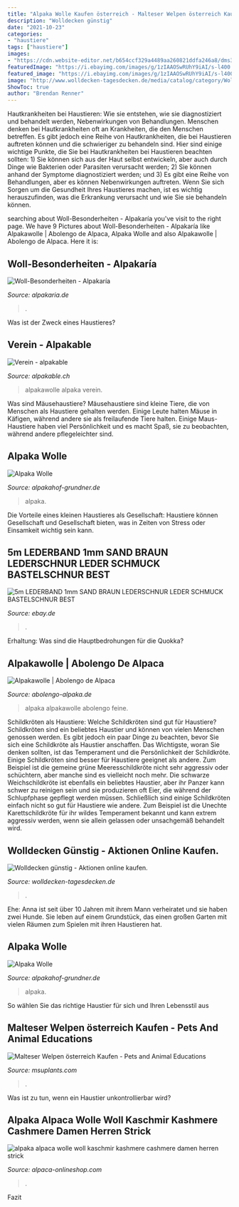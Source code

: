 ```yaml
---
title: "Alpaka Wolle Kaufen österreich - Malteser Welpen österreich Kaufen"
description: "Wolldecken günstig"
date: "2021-10-23"
categories:
- "haustiere"
tags: ["haustiere"]
images:
- "https://cdn.website-editor.net/b654ccf329a4489aa260821ddfa246a8/dms3rep/multi/143441466_321619222565681_1552244614391256002_n.jpg"
featuredImage: "https://i.ebayimg.com/images/g/1zIAAOSwRUhY9iAI/s-l400.jpg"
featured_image: "https://i.ebayimg.com/images/g/1zIAAOSwRUhY9iAI/s-l400.jpg"
image: "http://www.wolldecken-tagesdecken.de/media/catalog/category/Wolldecke-como-hellgrau-2.jpg"
ShowToc: true
author: "Brendan Renner"
---
```



Hautkrankheiten bei Haustieren: Wie sie entstehen, wie sie diagnostiziert und behandelt werden, Nebenwirkungen von Behandlungen.
Menschen denken bei Hautkrankheiten oft an Krankheiten, die den Menschen betreffen. Es gibt jedoch eine Reihe von Hautkrankheiten, die bei Haustieren auftreten können und die schwieriger zu behandeln sind. Hier sind einige wichtige Punkte, die Sie bei Hautkrankheiten bei Haustieren beachten sollten: 1) Sie können sich aus der Haut selbst entwickeln, aber auch durch Dinge wie Bakterien oder Parasiten verursacht werden; 2) Sie können anhand der Symptome diagnostiziert werden; und 3) Es gibt eine Reihe von Behandlungen, aber es können Nebenwirkungen auftreten. Wenn Sie sich Sorgen um die Gesundheit Ihres Haustieres machen, ist es wichtig herauszufinden, was die Erkrankung verursacht und wie Sie sie behandeln können.

	

		
searching about Woll-Besonderheiten - Alpakaría you've visit to the right page. We have 9 Pictures about Woll-Besonderheiten - Alpakaría like Alpakawolle | Abolengo de Alpaca, Alpaka Wolle and also Alpakawolle | Abolengo de Alpaca. Here it is:
		
    
## Woll-Besonderheiten - Alpakaría

<img loading=lazy src="https://www.alpakaria.de/storage/images/image?remote=https:%2F%2Fwww.alpakaria.de%2FWebRoot%2FStore31%2FShops%2F87710633%2F5E71%2FE7B1%2F47B7%2F02E5%2F9CAF%2F0A0C%2F6D0C%2FF42F%2FDSC03149.JPG&amp;shop=87710633&amp;width=600" onerror="this.onerror=null;this.src='https://tse4.mm.bing.net/th?id=OIP.5kLPziMGGJ1l_V8tUFehqQHaE8&amp;pid=15.1';" alt="Woll-Besonderheiten - Alpakaría">

_Source: alpakaria.de_

>. 

	

Was ist der Zweck eines Haustieres?

    
## Verein - Alpakable

<img loading=lazy src="https://image.jimcdn.com/app/cms/image/transf/dimension=1920x400:format=jpg/path/s2af55d257c064b3e/image/if9fa54583099a9d7/version/1597060513/image.jpg" onerror="this.onerror=null;this.src='https://tse2.mm.bing.net/th?id=OIP.RaKGGAietN51-6NWtQGvNwHaEQ&amp;pid=15.1';" alt="Verein - alpakable">

_Source: alpakable.ch_

>alpakawolle alpaka verein. 

	

Was sind Mäusehaustiere?
Mäusehaustiere sind kleine Tiere, die von Menschen als Haustiere gehalten werden. Einige Leute halten Mäuse in Käfigen, während andere sie als freilaufende Tiere halten. Einige Maus-Haustiere haben viel Persönlichkeit und es macht Spaß, sie zu beobachten, während andere pflegeleichter sind.

    
## Alpaka Wolle

<img loading=lazy src="https://cdn.website-editor.net/b654ccf329a4489aa260821ddfa246a8/dms3rep/multi/145210043_1630844180434532_4424960460787727196_n.jpg" onerror="this.onerror=null;this.src='https://tse1.mm.bing.net/th?id=OIP.OlHBtvb_JFUxf7ME6yQg0AHaJ4&amp;pid=15.1';" alt="Alpaka Wolle">

_Source: alpakahof-grundner.de_

>alpaka. 

	

Die Vorteile eines kleinen Haustieres als Gesellschaft: Haustiere können Gesellschaft und Gesellschaft bieten, was in Zeiten von Stress oder Einsamkeit wichtig sein kann.

    
## 5m LEDERBAND 1mm SAND BRAUN LEDERSCHNUR LEDER SCHMUCK BASTELSCHNUR BEST

<img loading=lazy src="https://i.ebayimg.com/images/g/1zIAAOSwRUhY9iAI/s-l400.jpg" onerror="this.onerror=null;this.src='https://tse4.mm.bing.net/th?id=OIP.nRL2V73BVKUy7MJ1YB1dnQAAAA&amp;pid=15.1';" alt="5m LEDERBAND 1mm SAND BRAUN LEDERSCHNUR LEDER SCHMUCK BASTELSCHNUR BEST">

_Source: ebay.de_

>. 

	

Erhaltung: Was sind die Hauptbedrohungen für die Quokka?

    
## Alpakawolle | Abolengo De Alpaca

<img loading=lazy src="https://abolengo-alpaka.de/wp-content/uploads/wolle-alpaka-1024x683.jpg" onerror="this.onerror=null;this.src='https://tse3.mm.bing.net/th?id=OIP.xmAZy0QQv0t5r9Ontflb2AHaE8&amp;pid=15.1';" alt="Alpakawolle | Abolengo de Alpaca">

_Source: abolengo-alpaka.de_

>alpaka alpakawolle abolengo feine. 

	

Schildkröten als Haustiere: Welche Schildkröten sind gut für Haustiere?
Schildkröten sind ein beliebtes Haustier und können von vielen Menschen genossen werden. Es gibt jedoch ein paar Dinge zu beachten, bevor Sie sich eine Schildkröte als Haustier anschaffen. Das Wichtigste, woran Sie denken sollten, ist das Temperament und die Persönlichkeit der Schildkröte. Einige Schildkröten sind besser für Haustiere geeignet als andere. Zum Beispiel ist die gemeine grüne Meeresschildkröte nicht sehr aggressiv oder schüchtern, aber manche sind es vielleicht noch mehr. Die schwarze Weichschildkröte ist ebenfalls ein beliebtes Haustier, aber ihr Panzer kann schwer zu reinigen sein und sie produzieren oft Eier, die während der Schlupfphase gepflegt werden müssen. Schließlich sind einige Schildkröten einfach nicht so gut für Haustiere wie andere. Zum Beispiel ist die Unechte Karettschildkröte für ihr wildes Temperament bekannt und kann extrem aggressiv werden, wenn sie allein gelassen oder unsachgemäß behandelt wird.

    
## Wolldecken Günstig - Aktionen Online Kaufen.

<img loading=lazy src="http://www.wolldecken-tagesdecken.de/media/catalog/category/Wolldecke-como-hellgrau-2.jpg" onerror="this.onerror=null;this.src='https://tse4.mm.bing.net/th?id=OIP.x9I1UqDZg7Bipn53CleehwHaE9&amp;pid=15.1';" alt="Wolldecken günstig - Aktionen online kaufen.">

_Source: wolldecken-tagesdecken.de_

>. 

	

Ehe: Anna ist seit über 10 Jahren mit ihrem Mann verheiratet und sie haben zwei Hunde. Sie leben auf einem Grundstück, das einen großen Garten mit vielen Räumen zum Spielen mit ihren Haustieren hat.

    
## Alpaka Wolle

<img loading=lazy src="https://cdn.website-editor.net/b654ccf329a4489aa260821ddfa246a8/dms3rep/multi/143441466_321619222565681_1552244614391256002_n.jpg" onerror="this.onerror=null;this.src='https://tse2.mm.bing.net/th?id=OIP.h8zFXattd8PaRbG43H5i9gHaJ4&amp;pid=15.1';" alt="Alpaka Wolle">

_Source: alpakahof-grundner.de_

>alpaka. 

	

So wählen Sie das richtige Haustier für sich und Ihren Lebensstil aus

    
## Malteser Welpen österreich Kaufen - Pets And Animal Educations

<img loading=lazy src="https://msuplants.com/wp-content/uploads/2020/12/85d5170695afe01b5f2a5bbbf1385286-32.jpg" onerror="this.onerror=null;this.src='https://tse2.mm.bing.net/th?id=OIP.MAsF4Ubfp_ymfk301yJK_gHaNK&amp;pid=15.1';" alt="Malteser Welpen österreich Kaufen - Pets and Animal Educations">

_Source: msuplants.com_

>. 

	

Was ist zu tun, wenn ein Haustier unkontrollierbar wird?

    
## Alpaka Alpaca Wolle Woll Kaschmir Kashmere Cashmere Damen Herren Strick

<img loading=lazy src="https://www.alpaca-onlineshop.com/1105061-thickbox_default/baby-alpaka-wolle-regular-5er-pack-apu-kuntur.jpg" onerror="this.onerror=null;this.src='https://tse4.mm.bing.net/th?id=OIP.29WV-K44GfyvbeEx0svngwHaJk&amp;pid=15.1';" alt="alpaka alpaca wolle woll kaschmir kashmere cashmere damen herren strick">

_Source: alpaca-onlineshop.com_

>. 

	

Fazit

